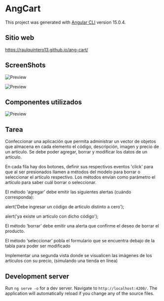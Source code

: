 # AngCart

This project was generated with [Angular CLI](https://github.com/angular/angular-cli) version 15.0.4.

## Sitio web
https://raulquintero13.github.io/ang-cart/

## ScreenShots
![Preview](https://raulquintero13.github.io/ang-cart/assets/images/preview01.png)

![Preview](https://raulquintero13.github.io/ang-cart/assets/images/preview02.png)

## Componentes utilizados

![Preview](https://raulquintero13.github.io/ang-cart/assets/images/components.png)


## Tarea
Confeccionar una aplicación que permita administrar un vector de objetos que almacena en cada elemento el código, descripción, imagen y precio de un artículo. Se debe poder agregar, borrar y modificar los datos de un artículo.

En cada fila hay dos botones, definir  sus respectivos eventos 'click' para que al ser presionados llamen a métodos del modelo para borrar o seleccionar el artículo respectivo. Los métodos envían como parámetro el artículo para saber cuál borrar o seleccionar.

El método 'agregar' debe emitir las siguientes alertas (cuándo corresponda):

alert('Debe ingresar un código de articulo distinto a cero');

alert('ya existe un articulo con dicho código');

El método ‘borrar’ debe emitir una alerta que confirme el deseo de borrar el producto.

El método ‘seleccionar’ pobla el formulario que se encuentra debajo de la tabla para poder ser modificado

 

Implementar una segunda vista donde se visualicen las imágenes de los artículos con su precio, (simulando una tienda en línea)




## Development server

Run `ng serve -o` for a dev server. Navigate to `http://localhost:4200/`. The application will automatically reload if you change any of the source files.
